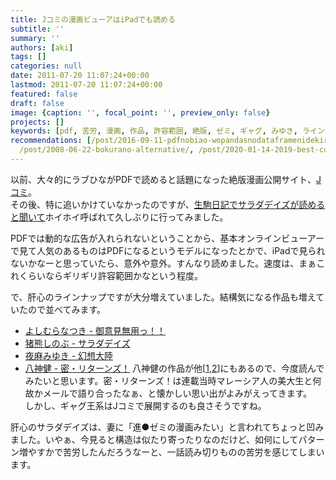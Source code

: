 ```yaml
---
title: Jコミの漫画ビューアはiPadでも読める
subtitle: ''
summary: ''
authors: [aki]
tags: []
categories: null
date: 2011-07-20 11:07:24+00:00
lastmod: 2011-07-20 11:07:24+00:00
featured: false
draft: false
image: {caption: '', focal_point: '', preview_only: false}
projects: []
keywords: [pdf, 苦労, 漫画, 作品, 許容範囲, 絶版, ゼミ, ギャグ, みゆき, ラインナップ]
recommendations: [/post/2016-09-11-pdfnobiao-wopandasnodataframenidekiru-tabula-py-zuo-tuta/,
  /post/2008-06-22-bokurano-alternative/, /post/2020-01-14-2019-best-comic/]
---
```

以前、大々的にラブひながPDFで読めると話題になった絶版漫画公開サイト、[Jコミ](http://www.j-comi.jp/)。  
その後、特に追いかけていなかったのですが、[生駒日記でサラダデイズが読めると聞いて](http://d.hatena.ne.jp/mamoruk/20110717/p1)ホイホイ呼ばれて久しぶりに行ってみました。

PDFでは動的な広告が入れられないということから、基本オンラインビューアーで見て人気のあるものはPDFになるというモデルになったとかで、iPadで見られないかなーと思っていたら、意外や意外。すんなり読めました。速度は、まぁこれくらいならギリギリ許容範囲かなという程度。

で、肝心のラインナップですが大分増えていました。結構気になる作品も増えていたので並べてみます。

- [よしむらなつき - 御意見無用っ！！](http://www.j-comi.jp/book/comic/3871)
- [猪熊しのぶ - サラダデイズ](http://www.j-comi.jp/book/comic/4011)
- [夜麻みゆき - 幻想大陸](http://www.j-comi.jp/book/comic/4051)
- [八神健 - 密・リターンズ！](http://www.j-comi.jp/book/comic/3441)
八神健の作品が他[[1](http://www.j-comi.jp/book/comic/3851),[2](http://www.j-comi.jp/book/comic/3861)]にもあるので、今度読んでみたいと思います。密・リターンズ！は連載当時マレーシア人の美大生と何故かメールで語り合ったなぁ、と懐かしい思い出がよみがえってきます。  
しかし、ギャグ王系はJコミで展開するのも良さそうですね。

肝心のサラダデイズは、妻に「進●ゼミの漫画みたい」と言われてちょっと凹みました。いやぁ、今見ると構造は似たり寄ったりなのだけど、如何にしてパターン増やすかで苦労したんだろうなーと、一話読み切りものの苦労を感じてしまいます。


